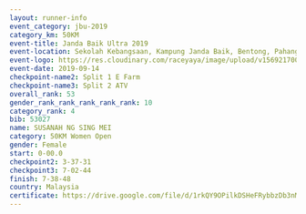```yaml
---
layout: runner-info 
event_category: jbu-2019 
category_km: 50KM 
event-title: Janda Baik Ultra 2019 
event-location: Sekolah Kebangsaan, Kampung Janda Baik, Bentong, Pahang, Malaysia 
event-logo: https://res.cloudinary.com/raceyaya/image/upload/v1569217009/logo/janda-baik_vch1pc.jpg 
event-date: 2019-09-14 
checkpoint-name2: Split 1 E Farm 
checkpoint-name3: Split 2 ATV 
overall_rank: 53
gender_rank_rank_rank_rank_rank: 10
category_rank: 4
bib: 53027
name: SUSANAH NG SING MEI
category: 50KM Women Open
gender: Female
start: 0-00.0
checkpoint2: 3-37-31
checkpoint3: 7-02-44
finish: 7-38-48
country: Malaysia
certificate: https://drive.google.com/file/d/1rkQY9OPilkDSHeFRybbzDb3nM4rzMl_O/view?usp=sharing
---
```


